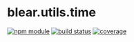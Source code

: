 # blear.utils.time

[![npm module][npm-img]][npm-url]
[![build status][travis-img]][travis-url]
[![coverage][coveralls-img]][coveralls-url]

[travis-img]: https://img.shields.io/travis/blearjs/blear.utils.time/master.svg?style=flat-square
[travis-url]: https://travis-ci.org/blearjs/blear.utils.time

[npm-img]: https://img.shields.io/npm/v/blear.utils.time.svg?style=flat-square
[npm-url]: https://www.npmjs.com/package/blear.utils.time

[coveralls-img]: https://img.shields.io/coveralls/blearjs/blear.utils.time/master.svg?style=flat-square
[coveralls-url]: https://coveralls.io/github/blearjs/blear.utils.time?branch=master

